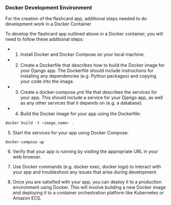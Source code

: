 ### Docker Development Environment

For the creation of the flashcard app, additional steps needed to do development work in a Docker Container  

To develop the flashcard app outlined above in a Docker container, you will need to follow these additional steps:

- 1. Install Docker and Docker Compose on your local machine.

- 2. Create a Dockerfile that describes how to build the Docker image for your Django app. The Dockerfile should include instructions for installing any dependencies (e.g. Python packages) and copying your code into the image.

- 3. Create a docker-compose.yml file that describes the services for your app. This should include a service for your Django app, as well as any other services that it depends on (e.g. a database).

- 4. Build the Docker image for your app using the Dockerfile:

```php
docker build -t <image_name> .
```

5. Start the services for your app using Docker Compose:

```
docker-compose up
```

6. Verify that your app is running by visiting the appropriate URL in your web browser.

7. Use Docker commands (e.g. docker exec, docker logs) to interact with your app and troubleshoot any issues that arise during development.

8. Once you are satisfied with your app, you can deploy it to a production environment using Docker. This will involve building a new Docker image and deploying it to a container orchestration platform like Kubernetes or Amazon ECS.



